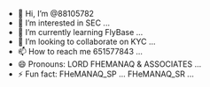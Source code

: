 - 👋 Hi, I’m @88105782
- 👀 I’m interested in SEC ...
- 🌱 I’m currently learning FlyBase ...
- 💞️ I’m looking to collaborate on KYC ...
- 📫 How to reach me 651577843 ...
- 😄 Pronouns: LORD FHEMANAQ & ASSOCIATES ...
- ⚡ Fun fact: 
FHeMANAQ_SP ...
FHeMANAQ_SR ...
<!---
88105782/88105782 is a ✨ special ✨ repository because its `README.md` (this file) appears on your GitHub profile.
You can click the Preview link to take a look at your changes.
--->
